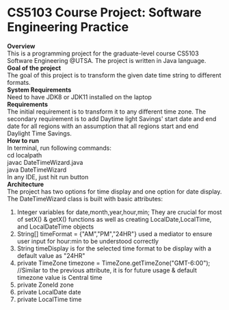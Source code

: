 # CS5103 Course Project: Software Engineering Practice

<div>
  <b>Overview</b>
  <br> 
  This is a programming project for the graduate-level course CS5103 Software Engineering @UTSA. The project is written in Java language. 
</div>

<div>
  <b>Goal of the project</b>
  <br>
  The goal of this project is to transform the given date time string to different formats.     
</div>

<!---
  1. Requirement Engineering: Write user stories and test cases of the program you are writing.
  2. Design: Adapt your software design based on new requirements posted later.
  3. Implementation: Implement your code based on version control system and make changes to implementation based on new requirements.
  4. Testing: Write unit tests for your classes.
  5. Tool Application: Apply code clone detection, static bug detection on your code base and report results.
--->

<div>
  <b>System Requirements</b>
  <br>
  Need to have JDK8 or JDK11 installed on the laptop
  <br>
  <b>Requirements</b>
  <br>
  The initial requirement is to transform it to any different time zone. The secondary requirement is to add Daytime light Savings' start date and end date for all regions with an assumption that all regions start and end Daylight Time Savings. 
  <br>
</div>
<div>
  <b>How to run</b><br>
  In terminal, run following commands: <br>cd localpath<br>javac DateTimeWizard.java<br>java DateTimeWizard<br>
  In any IDE, just hit run button<br>
</div>
<div>
  <b>Architecture</b>
  <br>
  The project has two options for time display and one option for date display. The DateTimeWizard class is built with basic attributes: 
  <ol>
    <li> Integer variables for date,month,year,hour,min; They are crucial for most of setX() & getX() functions as well as creating LocalDate,LocalTime, and LocalDateTime objects</li>
    <li> String[] timeFormat = {"AM","PM","24HR"} used a mediator to ensure user input for hour:min to be understood correctly </li>
    <li> String timeDisplay is for the selected time format to be display with a default value as "24HR" </li>
    <li> private TimeZone timezone = TimeZone.getTimeZone("GMT-6:00"); //Similar to the previous attribute, it is for future usage & default timezone value is Central time</li>
    <li> private ZoneId zone</li>
    <li> private LocalDate date</li>
    <li> private LocalTime time</li>
  </ol>
</div>
